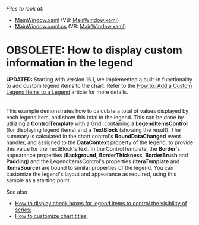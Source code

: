 <!-- default file list -->
*Files to look at*:

* [MainWindow.xaml](./CS/MainWindow.xaml) (VB: [MainWindow.xaml](./VB/MainWindow.xaml))
* [MainWindow.xaml.cs](./CS/MainWindow.xaml.cs) (VB: [MainWindow.xaml](./VB/MainWindow.xaml))
<!-- default file list end -->
# OBSOLETE: How to display custom information in the legend


<p><strong>UPDATED:</strong> Starting with version 16.1, we implemented a built-in functionality to add custom legend items to the chart. Refer to the <a href="https://documentation.devexpress.com/WPF/116013/Controls-and-Libraries/Charts-Suite/Chart-Control/Examples/Chart-Elements/How-to-Add-a-Custom-Legend-Items-to-a-Legend">How to: Add a Custom Legend Items to a Legend</a> article for more details.<br><br><br>This example demonstrates how to calculate a total of values displayed by each legend item, and show this total in the legend. This can be done by utilizing a <strong>ControlTemplate</strong> with a Grid, containing a <strong>LegendItemsControl</strong> (for displaying legend items) and a <strong>TextBlock</strong> (showing the result). The summary is calculated in the chart control's <strong>BoundDataChanged</strong> event handler, and assigned to the <strong>DataContext</strong> property of the legend, to provide this value for the TextBlock's text. In the ControlTemplate, the <strong>Border</strong>'s appearance properties (<strong>Background</strong>, <strong>BorderThickness</strong>, <strong>BorderBrush</strong> and <strong>Padding</strong>) and the LegendItemsControl's properties (<strong>ItemTemplate</strong> and <strong>ItemsSource</strong>) are bound to similar properties of the legend. You can customize the legend's layout and appearance as required, using this sample as a starting point.</p>
<p>See also

* <a href="https://www.devexpress.com/Support/Center/p/E2842">How to display check boxes for legend items to control the visibility of series</a>;
* <a href="https://www.devexpress.com/Support/Center/p/E1914">How to customize chart titles</a>.</p>

<br/>


